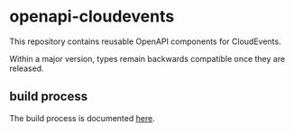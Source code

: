# openapi-cloudevents

This repository contains reusable OpenAPI components for CloudEvents.

Within a major version, types remain backwards compatible once they are released.

## build process

The build process is documented [here](https://github.com/belgif/openapi-common/blob/master/BUILDING.md).
